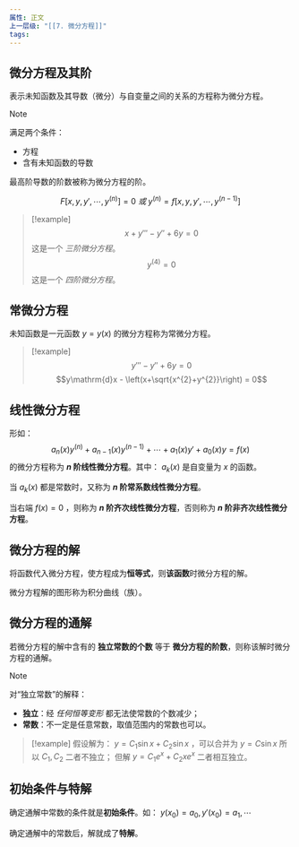 ```yaml
---
属性: 正文
上一层级: "[[7. 微分方程]]"
tags:
---
```


## 微分方程及其阶

表示未知函数及其导数（微分）与自变量之间的关系的方程称为微分方程。

> [!note] 
> 满足两个条件：
> - 方程
> - 含有未知函数的导数

最高阶导数的阶数被称为微分方程的阶。

$$F[x,y,y',\cdots,y^{(n)}] = 0 ~或~ y^{(n)} = f[x,y,y',\cdots,y^{(n-1)}]$$

> [!example] 
> $$x + y''' - y'' + 6y = 0$$
> 这是一个 *三阶微分方程*。
> $$y^{(4)}=0$$
> 这是一个 *四阶微分方程*。

## 常微分方程

未知函数是一元函数 $y=y(x)$ 的微分方程称为常微分方程。

> [!example] 
> $$y'''-y''+6y=0$$
> $$y\mathrm{d}x - \left(x+\sqrt{x^{2}+y^{2}}\right) = 0$$

## 线性微分方程

形如： $$a_{n}(x)y^{(n)} + a_{n-1}(x)y^{(n-1)} + \cdots + a_{1}(x)y' + a_{0}(x)y = f(x)$$ 的微分方程称为 **$n$ 阶线性微分方程**。其中： $a_{k}(x)$ 是自变量为 $x$ 的函数。

当 $a_{k}(x)$ 都是常数时，又称为 **$n$ 阶常系数线性微分方程**。

当右端 $f(x) = 0$ ，则称为 **$n$ 阶齐次线性微分方程**，否则称为 **$n$ 阶非齐次线性微分方程**。

## 微分方程的解

将函数代入微分方程，使方程成为**恒等式**，则**该函数**时微分方程的解。

微分方程解的图形称为积分曲线（族）。

## 微分方程的通解

若微分方程的解中含有的 **独立常数的个数** 等于 **微分方程的阶数**，则称该解时微分方程的通解。

> [!note] 
> 对“独立常数”的解释：
> - **独立**：经 *任何恒等变形* 都无法使常数的个数减少；
> - **常数**：不一定是任意常数，取值范围内的常数也可以。
> > [!example] 
> > 假设解为： $y= C_{1}\sin x + C_{2}\sin x$ ，可以合并为 $y=C\sin x$ 所以 $C_{1}, C_{2}$ 二者不独立；
> > 但解 $y=C_{1}e^{x} + C_{2}xe^{x}$ 二者相互独立。

## 初始条件与特解

确定通解中常数的条件就是**初始条件**。如： $y(x_{0})=a_{0}, y'(x_{0}) = a_{1}, \cdots$

确定通解中的常数后，解就成了**特解**。

